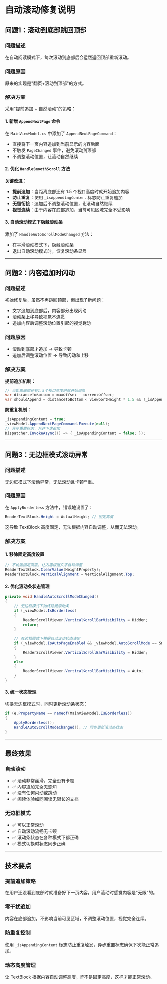 # 自动滚动修复说明

## 问题1：滚动到底部跳回顶部

### 问题描述
在自动阅读模式下，每次滚动到底部后会猛然返回顶部重新滚动。

### 问题原因
原来的实现是"翻页+滚动到顶部"的方式。

### 解决方案
采用"提前追加 + 自然滚动"的策略：

#### 1. 新增 `AppendNextPage` 命令
在 `MainViewModel.cs` 中添加了 `AppendNextPageCommand`：
- 直接将下一页内容追加到当前显示的内容后面
- 不触发 `PageChanged` 事件，避免滚动到顶部
- 不调整滚动位置，让滚动自然继续

#### 2. 优化 `HandleSmoothScroll` 方法
**关键改进：**
- **提前追加**：当距离底部还有 1.5 个视口高度时就开始追加内容
- **防止重复**：使用 `_isAppendingContent` 标志防止重复追加
- **无缝衔接**：追加后不调整滚动位置，让滚动自然继续
- **视觉连续**：由于内容在底部追加，当前可见区域完全不受影响

#### 3. 自动滚动模式下隐藏滚动条
添加了 `HandleAutoScrollModeChanged` 方法：
- 在平滑滚动模式下，隐藏滚动条
- 退出自动滚动模式时，恢复滚动条显示

---

## 问题2：内容追加时闪动

### 问题描述
初始修复后，虽然不再跳回顶部，但出现了新问题：
- 文字追加到底部后，内容部分出现闪动
- 滚动条上移导致视觉不连贯
- 追加内容后调整滚动位置引起的视觉跳动

### 问题原因
- 滚动到底部才追加 → 导致卡顿
- 追加后调整滚动位置 → 导致闪动和上移

### 解决方案
**提前追加机制：**
```csharp
// 当距离底部还有1.5个视口高度时就开始追加
var distanceToBottom = maxOffset - currentOffset;
var shouldAppend = distanceToBottom < viewportHeight * 1.5 && !_isAppendingContent;
```

**防重复机制：**
```csharp
_isAppendingContent = true;
_viewModel.AppendNextPageCommand.Execute(null);
// 异步重置标志，允许下次追加
Dispatcher.InvokeAsync(() => { _isAppendingContent = false; });
```

---

## 问题3：无边框模式滚动异常

### 问题描述
无边框模式下滚动异常，无法滚动且卡顿严重。

### 问题原因
在 `ApplyBorderless` 方法中，错误地设置了：
```csharp
ReaderTextBlock.Height = ActualHeight; // 固定高度
```
这导致 TextBlock 高度固定，无法根据内容自动调整，从而无法滚动。

### 解决方案

#### 1. 移除固定高度设置
```csharp
// 不设置固定高度，让内容根据文字自动调整
ReaderTextBlock.ClearValue(HeightProperty);
ReaderTextBlock.VerticalAlignment = VerticalAlignment.Top;
```

#### 2. 优化滚动条状态管理
```csharp
private void HandleAutoScrollModeChanged()
{
    // 无边框模式下始终隐藏滚动条
    if (_viewModel.IsBorderless)
    {
        ReaderScrollViewer.VerticalScrollBarVisibility = Hidden;
        return;
    }
    
    // 有边框模式下根据自动滚动状态决定
    if (_viewModel.IsAutoPageEnabled && _viewModel.AutoScrollMode == SmoothScroll)
    {
        ReaderScrollViewer.VerticalScrollBarVisibility = Hidden;
    }
    else
    {
        ReaderScrollViewer.VerticalScrollBarVisibility = Auto;
    }
}
```

#### 3. 统一状态管理
切换无边框模式时，同时更新滚动条状态：
```csharp
if (e.PropertyName == nameof(MainViewModel.IsBorderless))
{
    ApplyBorderless();
    HandleAutoScrollModeChanged(); // 同步更新滚动条状态
}
```

---

## 最终效果

### 自动滚动
- ✅ 滚动非常丝滑，完全没有卡顿
- ✅ 内容追加完全无感知
- ✅ 没有任何闪动或跳动
- ✅ 阅读体验如同阅读无限长的文档

### 无边框模式
- ✅ 可以正常滚动
- ✅ 自动滚动流畅无卡顿
- ✅ 滚动条状态在各种模式下都正确
- ✅ 模式切换时状态同步正确

---

## 技术要点

### 提前追加策略
在用户还没看到底部时就准备好下一页内容，用户滚动时感觉内容是"无限"的。

### 零干扰追加
内容在底部追加，不影响当前可见区域，不调整滚动位置，视觉完全连续。

### 防重复控制
使用 `_isAppendingContent` 标志防止重复触发，异步重置标志确保下次能正常追加。

### 动态高度管理
让 TextBlock 根据内容自动调整高度，而不是固定高度，这样才能正常滚动。
